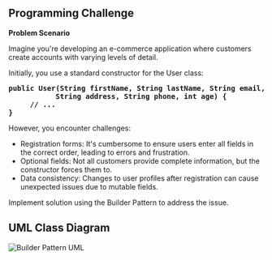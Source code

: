 ## Programming Challenge

<b>Problem Scenario</b>

Imagine you're developing an e-commerce application where customers create accounts with varying levels of detail.

Initially, you use a standard constructor for the User class:

<pre>
<b>public User(String firstName, String lastName, String email,
           String address, String phone, int age) {
     // ...
}</b>
</pre>

However, you encounter challenges:

<ul>
  <li>Registration forms: It's cumbersome to ensure users enter all fields in the correct order, leading to errors and frustration.</li>
  <li>Optional fields: Not all customers provide complete information, but the constructor forces them to.</li>
  <li>Data consistency: Changes to user profiles after registration can cause unexpected issues due to mutable fields.</li>
</ul>

Implement solution using the Builder Pattern to address the issue.

## UML Class Diagram

![Builder Pattern UML](https://github.com/FroilanDelfinJr/builderPattern/assets/142400742/6325e93d-e59a-48ea-ae6f-da21111f7097)
